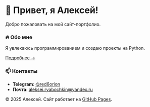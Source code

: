 <link rel="icon" href="assets/images/favicon.png">

<style>
  #rocket-cursor {
    position: fixed;
    width: 32px;
    height: 32px;
    background-image: url('assets/images/favicon.png');
    background-size: contain;
    pointer-events: none;
    z-index: 9999;
    transition: transform 0.1s ease, left 0.3s ease, top 0.3s ease;
  }
</style>

<div id="rocket-cursor"></div>

<script>
// Проверяем загрузку DOM
document.addEventListener('DOMContentLoaded', function() {
  const rocket = document.getElementById('rocket-cursor');
  let posX = 0, posY = 0;
  let mouseX = 0, mouseY = 0;
  
  // Плавное следование за курсором
  function followCursor() {
    posX += (mouseX - posX - 16) * 0.2;
    posY += (mouseY - posY - 16) * 0.2;
    
    rocket.style.left = posX + 'px';
    rocket.style.top = posY + 'px';
    
    requestAnimationFrame(followCursor);
  }
  
  // Отслеживание положения мыши
  document.addEventListener('mousemove', function(e) {
    mouseX = e.clientX;
    mouseY = e.clientY;
    
    // Поворот ракеты
    const angle = Math.atan2(e.movementY, e.movementX) * 180 / Math.PI;
    rocket.style.transform = `rotate(${angle + 90}deg)`;
  });
  
  followCursor();
});
</script>

# 🚀 Привет, я Алексей!

Добро пожаловать на мой сайт-портфолио.

### 🔥 Обо мне  
Я увлекаюсь программированием и создаю проекты на Python.  

[Подробнее →](about.md)

### 📫 Контакты  
- **Telegram**: [@red6orion](https://t.me/red6orion)  
- **Почта**: [aleksei.ryabochkin@yandex.ru](mailto:aleksei.ryabochkin@yandex.ru)  

© 2025 Алексей. Сайт работает на [GitHub Pages](https://pages.github.com/).
